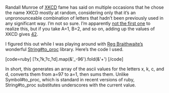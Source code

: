 Randall Munroe of [XKCD](http://xkcd.com) fame has said on multiple occasions that he chose the name XKCD mostly at random, considering only that it’s an unpronounceable combination of letters that hadn’t been previously used in any significant way. I’m not so sure. I’m apparently [not the first one](http://shortminds.com/2008/08/11/explaining-greatnes/) to realize this, but if you take A=1, B=2, and so on, adding up the values of XKCD gives [42](http://en.wikipedia.org/wiki/Answer_to_Life,_the_Universe,_and_Everything).

I figured this out while I was playing around with [Reg Braithwaite’s](http://reginald.braythwayt.com/) wonderful [String\#to\_proc](http://raganwald.com/source/string_to_proc.rb.html) library. Here’s the code I used.

[code=ruby]
[?x,?k,?c,?d].map(&'_-96').fold(&'+')
[/code]

In short, this generates an array of the ascii values for the letters x, k, c, and d, converts them from a=97 to a=1, then sums them. Unlike Symbol#to\_proc, which is standard in recent versions of ruby, String#to\_proc substitutes underscores with the current value.
